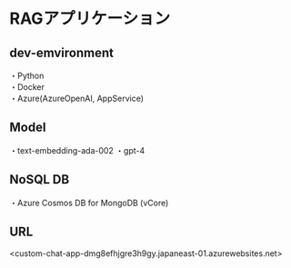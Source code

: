 # RAGアプリケーション

## dev-emvironment
・Python  
・Docker  
・Azure(AzureOpenAI, AppService)

## Model
・text-embedding-ada-002
・gpt-4

## NoSQL DB
・Azure Cosmos DB for MongoDB (vCore)

## URL
<custom-chat-app-dmg8efhjgre3h9gy.japaneast-01.azurewebsites.net>